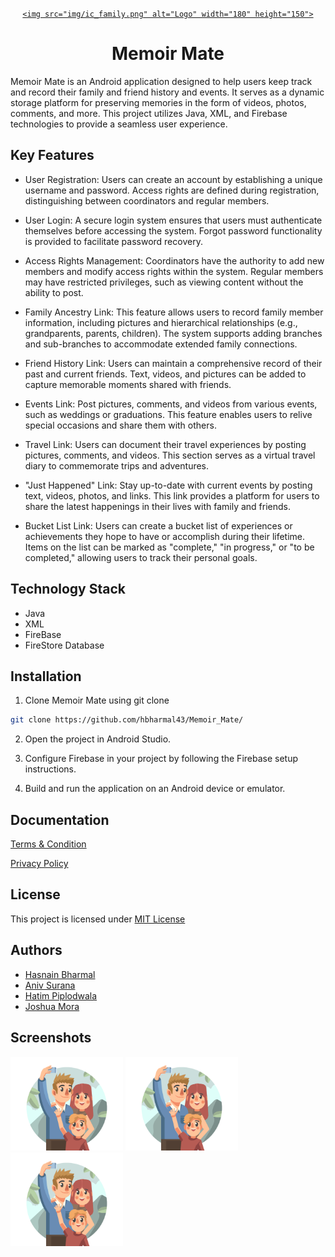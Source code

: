 <br />
<div align="center">
  <a href="Memoir Mate">
    
    <img src="img/ic_family.png" alt="Logo" width="180" height="150">
  </a>

  <h1 align="center">Memoir Mate</h1>

 
</div>


Memoir Mate is an Android application designed to help users keep track and record their family and friend history and events. It serves as a dynamic storage platform for preserving memories in the form of videos, photos, comments, and more. This project utilizes Java, XML, and Firebase technologies to provide a seamless user experience.


## Key Features

- User Registration: Users can create an account by establishing a unique username and password. Access rights are defined during registration, distinguishing between coordinators and regular members.

- User Login: A secure login system ensures that users must authenticate themselves before accessing the system. Forgot password functionality is provided to facilitate password recovery.

- Access Rights Management: Coordinators have the authority to add new members and modify access rights within the system. Regular members may have restricted privileges, such as viewing content without the ability to post.

- Family Ancestry Link: This feature allows users to record family member information, including pictures and hierarchical relationships (e.g., grandparents, parents, children). The system supports adding branches and sub-branches to accommodate extended family connections.

- Friend History Link: Users can maintain a comprehensive record of their past and current friends. Text, videos, and pictures can be added to capture memorable moments shared with friends.

- Events Link: Post pictures, comments, and videos from various events, such as weddings or graduations. This feature enables users to relive special occasions and share them with others.

- Travel Link: Users can document their travel experiences by posting pictures, comments, and videos. This section serves as a virtual travel diary to commemorate trips and adventures.

- "Just Happened" Link: Stay up-to-date with current events by posting text, videos, photos, and links. This link provides a platform for users to share the latest happenings in their lives with family and friends.

- Bucket List Link: Users can create a bucket list of experiences or achievements they hope to have or accomplish during their lifetime. Items on the list can be marked as "complete," "in progress," or "to be completed," allowing users to track their personal goals.


## Technology Stack
- Java
- XML
- FireBase
- FireStore Database
## Installation
1. Clone Memoir Mate using git clone
```bash
git clone https://github.com/hbharmal43/Memoir_Mate/
```
2. Open the project in Android Studio.

3. Configure Firebase in your project by following the Firebase setup instructions.

4. Build and run the application on an Android device or emulator.
## Documentation

[Terms & Condition](https://www.termsandconditionsgenerator.com/live.php?token=Ap9fE335Myq47g3MoTaY7Y8NXmM9kSoU)

[Privacy Policy](https://www.privacypolicies.com/live/23abd769-ae91-485a-84c9-1f4802a3a4df)


## License

This project is licensed under [MIT License](https://choosealicense.com/licenses/mit/)


## Authors

- [Hasnain Bharmal](https://www.github.com/hbharmal43)
- [Aniv Surana]()
- [Hatim Piplodwala]()
- [Joshua Mora]()


## Screenshots
<div align="left"> 
    <img src="img/ic_family.png" alt="Logo" width="180" height="150">
    <img src="img/ic_family.png" alt="Logo" width="180" height="150">
    <img src="img/ic_family.png" alt="Logo" width="180" height="150">
</div>
